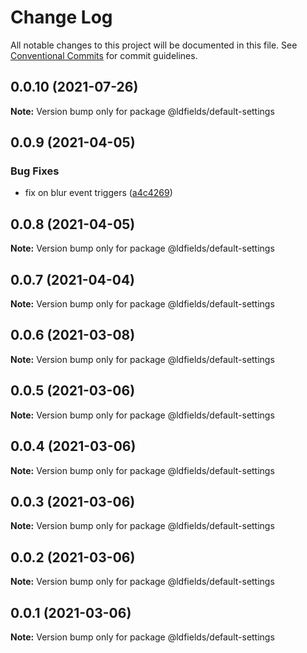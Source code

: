 # Change Log

All notable changes to this project will be documented in this file.
See [Conventional Commits](https://conventionalcommits.org) for commit guidelines.

## 0.0.10 (2021-07-26)

**Note:** Version bump only for package @ldfields/default-settings





## 0.0.9 (2021-04-05)


### Bug Fixes

* fix on blur event triggers ([a4c4269](https://github.com/schimatos/LDfields/commit/a4c42696fcfaec2c0fe1dfa180a9b059cddbe27c))





## 0.0.8 (2021-04-05)

**Note:** Version bump only for package @ldfields/default-settings





## 0.0.7 (2021-04-04)

**Note:** Version bump only for package @ldfields/default-settings





## 0.0.6 (2021-03-08)

**Note:** Version bump only for package @ldfields/default-settings





## 0.0.5 (2021-03-06)

**Note:** Version bump only for package @ldfields/default-settings





## 0.0.4 (2021-03-06)

**Note:** Version bump only for package @ldfields/default-settings





## 0.0.3 (2021-03-06)

**Note:** Version bump only for package @ldfields/default-settings





## 0.0.2 (2021-03-06)

**Note:** Version bump only for package @ldfields/default-settings





## 0.0.1 (2021-03-06)

**Note:** Version bump only for package @ldfields/default-settings
